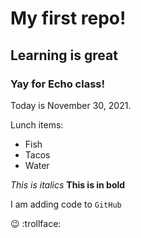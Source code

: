 # My first repo!

## Learning is great

### Yay for Echo class!

Today is November 30, 2021. 

Lunch items:
- Fish
- Tacos
- Water


*This is italics*
**This is in bold**

I am adding code to `GitHub`

:wink:
:trollface: